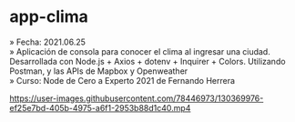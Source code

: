 # app-clima

» Fecha: 2021.06.25<br/>
» Aplicación de consola para conocer el clima al ingresar una ciudad. Desarrollada con Node.js + Axios + dotenv + Inquirer + Colors. Utilizando Postman, y las APIs de Mapbox y Openweather<br/>
» Curso: Node de Cero a Experto 2021 de Fernando Herrera<br/>

https://user-images.githubusercontent.com/78446973/130369976-ef25e7bd-405b-4975-a6f1-2953b88d1c40.mp4
